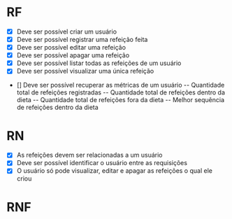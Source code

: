 # RF

- [x] Deve ser possível criar um usuário
- [x] Deve ser possível registrar uma refeição feita
- [x] Deve ser possível editar uma refeição
- [x] Deve ser possível apagar uma refeição
- [x] Deve ser possível listar todas as refeições de um usuário
- [x] Deve ser possível visualizar uma única refeição
- [] Deve ser possível recuperar as métricas de um usuário
-- Quantidade total de refeições registradas
-- Quantidade total de refeições dentro da dieta
-- Quantidade total de refeições fora da dieta
-- Melhor sequência de refeições dentro da dieta

# RN

- [x] As refeições devem ser relacionadas a um usuário
- [x] Deve ser possível identificar o usuário entre as requisições
- [x] O usuário só pode visualizar, editar e apagar as refeições o qual ele criou

# RNF
